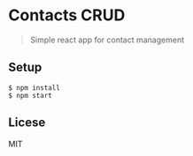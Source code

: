 # Contacts CRUD

> Simple react app for contact management

## Setup

```
$ npm install
$ npm start
```

## Licese

MIT
